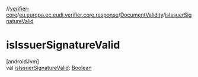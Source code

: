 //[verifier-core](../../../index.md)/[eu.europa.ec.eudi.verifier.core.response](../index.md)/[DocumentValidity](index.md)/[isIssuerSignatureValid](is-issuer-signature-valid.md)

# isIssuerSignatureValid

[androidJvm]\
val [isIssuerSignatureValid](is-issuer-signature-valid.md): [Boolean](https://kotlinlang.org/api/latest/jvm/stdlib/kotlin-stdlib/kotlin/-boolean/index.html)
